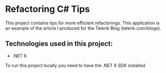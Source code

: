 # Refactoring C# Tips

This project contains tips for more efficient refactorings. 
This application is an example of the article I produced for the Telerik Blog (telerik.com/blogs). 


## Technologies used in this project:
- .NET 6

To run this project locally you need to have the .NET 6 SDK installed.
